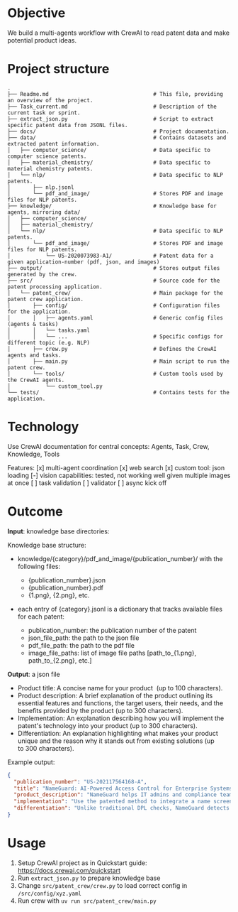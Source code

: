 # Objective

We build a multi-agents workflow with CrewAI to read patent data and make potential product ideas.

# Project structure

```
.
├── Readme.md                                 # This file, providing an overview of the project.
├── Task_current.md                           # Description of the current task or sprint.
├── extract_json.py                           # Script to extract specific patent data from JSONL files.
├── docs/                                     # Project documentation.
├── data/                                     # Contains datasets and extracted patent information.
│   ├── computer_science/                     # Data specific to computer science patents.
│   ├── material_chemistry/                   # Data specific to material chemistry patents.
│   └── nlp/                                  # Data specific to NLP patents.
│       ├── nlp.jsonl
│       └── pdf_and_image/                    # Stores PDF and image files for NLP patents.
├── knowledge/                                # Knowledge base for agents, mirroring data/
│   ├── computer_science/                     
│   ├── material_chemistry/                   
│   └── nlp/                                  # Data specific to NLP patents.
│       └── pdf_and_image/                    # Stores PDF and image files for NLP patents.
│           └── US-2020073983-A1/             # Patent data for a given application-number (pdf, json, and images)
├── output/                                   # Stores output files generated by the crew.
├── src/                                      # Source code for the patent processing application.
│   └── patent_crew/                          # Main package for the patent crew application.
│       ├── config/                           # Configuration files for the application.
│       │   ├── agents.yaml                   # Generic config files (agents & tasks)
│       │   └── tasks.yaml
│       │   └── ...                           # Specific configs for different topic (e.g. NLP)
│       ├── crew.py                           # Defines the CrewAI agents and tasks.
│       ├── main.py                           # Main script to run the patent crew.
│       └── tools/                            # Custom tools used by the CrewAI agents.
│           └── custom_tool.py
└── tests/                                    # Contains tests for the application.
```

# Technology

Use CrewAI documentation for central concepts: Agents, Task, Crew, Knowledge, Tools

Features:
[x] multi-agent coordination
[x] web search 
[x] custom tool: json loading
[-] vision capabilities: tested, not working well given multiple images at once
[ ] task validation
[ ] validator
[ ] async kick off

# Outcome

**Input**: knowledge base directories:

Knowledge base structure:
- knowledge/{category}/pdf_and_image/{publication_number}/ with the following files:
  - {publication_number}.json
  - {publication_number}.pdf
  - {1.png}, {2.png}, etc.

- each entry of {category}.jsonl  is a dictionary that tracks available files for each patent:
  - publication_number: the publication number of the patent
  - json_file_path: the path to the json file
  - pdf_file_path: the path to the pdf file
  - image_file_paths: list of image file paths [path_to_{1.png}, path_to_{2.png}, etc.]

**Output**: a json file
- Product title: A concise name for your product  (up to 100 characters).
- Product description: A brief explanation of the product outlining its essential features and functions, the target users, their needs, and the benefits provided by the product (up to 300 characters).
- Implementation: An explanation describing how you will implement the patent's technology into your product (up to 300 characters).
- Differentiation: An explanation highlighting what makes your product unique and the reason why it stands out from existing solutions (up to 300 characters).

Example output:
```json
{
  "publication_number": "US-202117564168-A",
  "title": "NameGuard: AI-Powered Access Control for Enterprise Systems",
  "product_description": "NameGuard helps IT admins and compliance teams block unauthorized access by checking user names against global deny lists and using AI to catch name variations. It's ideal for finance, defense, and critical infrastructure sectors needing strong security and compliance.",
  "implementation": "Use the patented method to integrate a name screening API into login or user registration flows. Names are matched against an updated denylist, decomposed, and analyzed via a neural network to detect obfuscated identities. Access decisions are then returned to the enterprise system.",
  "differentiation": "Unlike traditional DPL checks, NameGuard detects partial or altered name matches using name decomposition and machine learning. It adapts to evolving threats, aggregates multi-source deny lists, and flags suspect names not yet on known lists, reducing false negatives and increasing compliance accuracy."
}
```

# Usage

1. Setup CrewAI project as in Quickstart guide: https://docs.crewai.com/quickstart
2. Run `extract_json.py` to prepare knowledge base
3. Change `src/patent_crew/crew.py` to load correct config in `/src/config/xyz.yaml`
4. Run crew with `uv run src/patent_crew/main.py`